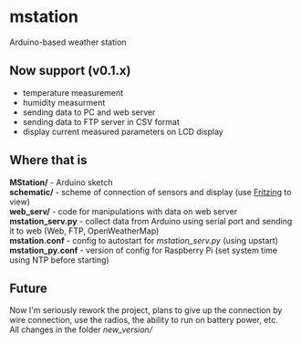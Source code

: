 mstation
========

Arduino-based weather station

Now support (v0.1.x)
--------------------

* temperature measurement
* humidity measurment
* sending data to PC and web server
* sending data to FTP server in CSV format
* display current measured parameters on LCD display

Where that is
-------------

**MStation/** - Arduino sketch  
**schematic/** - scheme of connection of sensors and display (use [Fritzing](http://fritzing.org/home/ "Fritzing") to view)  
**web_serv/** - code for manipulations with data on web server  
**mstation_serv.py** - collect data from Arduino using serial port and sending it to web (Web, FTP, OpenWeatherMap)  
**mstation.conf** - config to autostart for *mstation_serv.py* (using upstart)  
**mstation_py.conf** - version of config for Raspberry Pi (set system time using NTP before starting)  

Future
------

Now I'm seriously rework the project, plans to give up the connection by wire connection, use the radios, the ability to run on battery power, etc.  
All changes in the folder *new_version/*  
